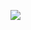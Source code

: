 ![](https://github.com/kamranahmedse/developer-roadmap/raw/master/translations/chinese/img/backend-map.png)
